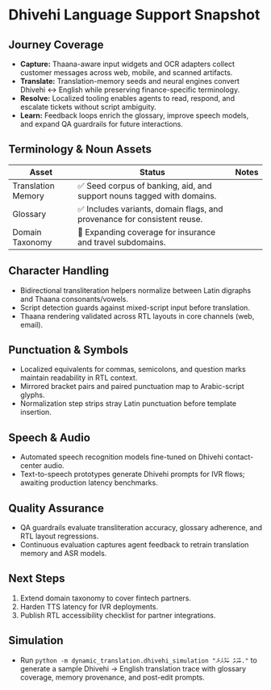 # Dhivehi Language Support Snapshot

## Journey Coverage

- **Capture:** Thaana-aware input widgets and OCR adapters collect customer
  messages across web, mobile, and scanned artifacts.
- **Translate:** Translation-memory seeds and neural engines convert Dhivehi ↔
  English while preserving finance-specific terminology.
- **Resolve:** Localized tooling enables agents to read, respond, and escalate
  tickets without script ambiguity.
- **Learn:** Feedback loops enrich the glossary, improve speech models, and
  expand QA guardrails for future interactions.

## Terminology & Noun Assets

| Asset              | Status                                                                   | Notes |
| ------------------ | ------------------------------------------------------------------------ | ----- |
| Translation Memory | ✅ Seed corpus of banking, aid, and support nouns tagged with domains.   |       |
| Glossary           | ✅ Includes variants, domain flags, and provenance for consistent reuse. |       |
| Domain Taxonomy    | 🚧 Expanding coverage for insurance and travel subdomains.               |       |

## Character Handling

- Bidirectional transliteration helpers normalize between Latin digraphs and
  Thaana consonants/vowels.
- Script detection guards against mixed-script input before translation.
- Thaana rendering validated across RTL layouts in core channels (web, email).

## Punctuation & Symbols

- Localized equivalents for commas, semicolons, and question marks maintain
  readability in RTL context.
- Mirrored bracket pairs and paired punctuation map to Arabic-script glyphs.
- Normalization step strips stray Latin punctuation before template insertion.

## Speech & Audio

- Automated speech recognition models fine-tuned on Dhivehi contact-center
  audio.
- Text-to-speech prototypes generate Dhivehi prompts for IVR flows; awaiting
  production latency benchmarks.

## Quality Assurance

- QA guardrails evaluate transliteration accuracy, glossary adherence, and RTL
  layout regressions.
- Continuous evaluation captures agent feedback to retrain translation memory
  and ASR models.

## Next Steps

1. Extend domain taxonomy to cover fintech partners.
2. Harden TTS latency for IVR deployments.
3. Publish RTL accessibility checklist for partner integrations.

## Simulation

- Run `python -m dynamic_translation.dhivehi_simulation "ބާވަތް ބަލާލުން."` to generate a sample Dhivehi → English translation trace with glossary coverage, memory provenance, and post-edit prompts.
